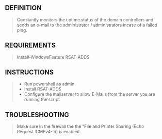 ## DEFINITION
> Constantly monitors the uptime status of the domain controllers and sends an e-mail to the administrator / administrators incase of a failed ping.

## REQUIREMENTS
> Install-WindowsFeature RSAT-ADDS

## INSTRUCTIONS
> - Run powershell as admin
> - Install RSAT-ADDS
> - Configure the mailserver to allow E-Mails from the server you are running the script

## TROUBLESHOOTING
> Make sure in the firewall the the "File and Printer Sharing (Echo Request ICMPv4-In) is enabled
